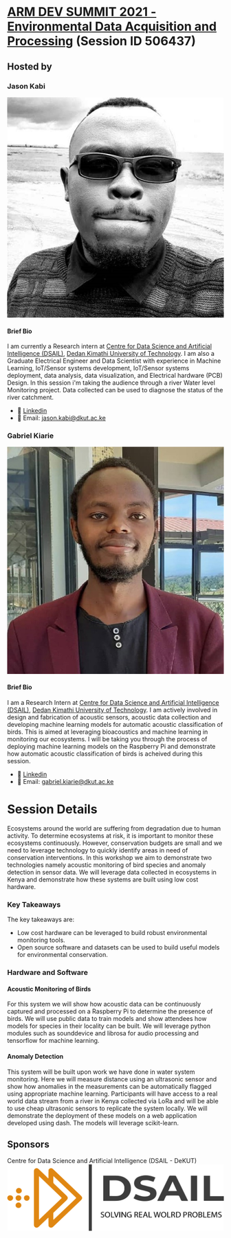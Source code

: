 
# [ARM DEV SUMMIT 2021 - Environmental Data Acquisition and Processing](https://devsummit.arm.com/en/sessions/75) (Session ID 506437)
## Hosted by

### Jason Kabi

![cover page image](/assets/img/jason.jpg)

#### Brief Bio
I am currently a Research intern at [Centre for Data Science and Artificial Intelligence (DSAIL)](https://dekut-dsail.github.io/), [Dedan Kimathi University of Technology](https://www.dkut.ac.ke/). I am also a Graduate Electrical Engineer and Data Scientist with experience in Machine Learning, IoT/Sensor systems development, IoT/Sensor systems deployment, data analysis, data visualization, and Electrical hardware (PCB) Design. In this session i'm  taking the audience through a river Water level Monitoring project. Data collected can be used to diagnose the status of the river catchment.
- :link: [Linkedin](https://www.linkedin.com/in/kabi-jason-b14b68164)
- :link: Email: jason.kabi@dkut.ac.ke

### Gabriel Kiarie

![cover page image](/assets/img/passport.jpg)

#### Brief Bio
I am a Research Intern at [Centre for Data Science and Artificial Intelligence (DSAIL)](https://dekut-dsail.github.io/), [Dedan Kimathi University of Technology](https://www.dkut.ac.ke/). I am actively involved in design and fabrication of acoustic sensors, acoustic data collection and developing machine learning models for automatic acoustic classification of birds. This is aimed at leveraging bioacoustics and machine learning in monitoring our ecosystems. I will be taking you through the process of deploying machine learning models on the Raspberry Pi and demonstrate how automatic acoustic classification of birds is acheived during this session.
- :link: [Linkedin](www.linkedin.com/in/gabriel-kiarie-156351131)
- :link: Email: gabriel.kiarie@dkut.ac.ke


# Session Details

Ecosystems around the world are suffering from degradation due to human activity. To determine ecosystems at risk, it is important to monitor these ecosystems continuously. However, conservation budgets are small and we need to leverage technology to quickly identify areas in need of conservation interventions. In this workshop we aim to demonstrate two technologies namely acoustic monitoring of bird species and anomaly detection in sensor data. We will leverage data collected in ecosystems in Kenya and demonstrate how these systems are built using low cost hardware.

### Key Takeaways
The key takeaways are:
- Low cost hardware can be leveraged to build robust environmental monitoring tools.
- Open source software and datasets can be used to build useful models for environmental conservation.

### Hardware and Software
#### Acoustic Monitoring of Birds
For this system we will show how acoustic data can be continuously captured and processed on a Raspberry Pi to determine the presence of birds. We will use public data to train models and show attendees how models for species in their locality can be built. We will leverage python modules such as sounddevice and librosa for audio processing and tensorflow for machine learning.

#### Anomaly Detection
This system will be built upon work we have done in water system monitoring. Here we will measure distance using an ultrasonic sensor and show how anomalies in the measurements can be automatically flagged using appropriate machine learning. Participants will have access to a real world data stream from a river in Kenya collected via LoRa and will be able to use cheap ultrasonic sensors to replicate the system locally. We will demonstrate the deployment of these models on a web application developed using dash. The models will leverage scikit-learn.

## Sponsors
Centre for Data Science and Artificial Intelligence (DSAIL - DeKUT)
![cover page image](/assets/img/logo.png)
